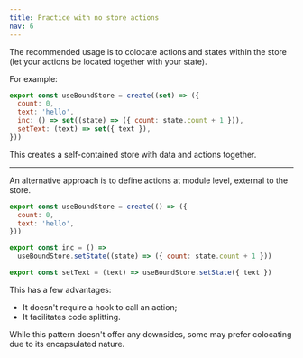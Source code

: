 ```yaml
---
title: Practice with no store actions
nav: 6
---
```


The recommended usage is to colocate actions and states within the store (let your actions be located together with your state).

For example:

```js
export const useBoundStore = create((set) => ({
  count: 0,
  text: 'hello',
  inc: () => set((state) => ({ count: state.count + 1 })),
  setText: (text) => set({ text }),
}))
```

This creates a self-contained store with data and actions together.

---

An alternative approach is to define actions at module level, external to the store.

```js
export const useBoundStore = create(() => ({
  count: 0,
  text: 'hello',
}))

export const inc = () =>
  useBoundStore.setState((state) => ({ count: state.count + 1 }))

export const setText = (text) => useBoundStore.setState({ text })
```

This has a few advantages:

- It doesn't require a hook to call an action;
- It facilitates code splitting.

While this pattern doesn't offer any downsides, some may prefer colocating due to its encapsulated nature.
